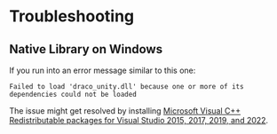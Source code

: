# Troubleshooting

## Native Library on Windows

If you run into an error message similar to this one:

```log
Failed to load 'draco_unity.dll' because one or more of its dependencies could not be loaded
```

The issue might get resolved by installing [Microsoft Visual C++ Redistributable packages for Visual Studio 2015, 2017, 2019, and 2022](https://learn.microsoft.com/en-us/cpp/windows/latest-supported-vc-redist?view=msvc-170#visual-studio-2015-2017-2019-and-2022).
